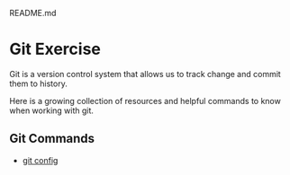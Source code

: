 README.md
# Git Exercise

Git is a version control system that allows us to track change and commit them to history.

Here is a growing collection of resources and helpful commands to know when working with git.

## Git Commands
- [git config](./Commands/Config.md)

